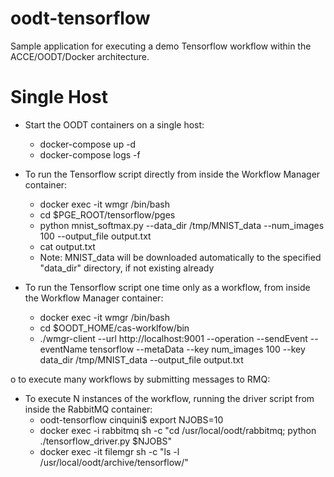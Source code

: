 # oodt-tensorflow

Sample application for executing a demo Tensorflow workflow within the ACCE/OODT/Docker architecture.

# Single Host

* Start the OODT containers on a single host:
  * docker-compose up -d
  * docker-compose logs -f

* To run the Tensorflow script directly from inside the Workflow Manager container:
  * docker exec -it wmgr /bin/bash
  * cd $PGE_ROOT/tensorflow/pges
  * python mnist_softmax.py --data_dir /tmp/MNIST_data --num_images 100 --output_file output.txt
  * cat output.txt
  * Note: MNIST_data will be downloaded automatically to the specified "data_dir" directory, if not existing already

* To run the Tensorflow script one time only as a workflow, from inside the Workflow Manager container:
  * docker exec -it wmgr /bin/bash
  * cd $OODT_HOME/cas-worklfow/bin
  * ./wmgr-client --url http://localhost:9001 --operation --sendEvent --eventName tensorflow --metaData --key num_images 100 --key data_dir /tmp/MNIST_data --output_file output.txt

o to execute many workflows by submitting messages to RMQ:

* To execute N instances of the workflow, running the driver script from inside the RabbitMQ container:
  * oodt-tensorflow cinquini$ export NJOBS=10
  * docker exec -i rabbitmq sh -c "cd /usr/local/oodt/rabbitmq; python ./tensorflow_driver.py $NJOBS"
  * docker exec -it filemgr sh -c "ls -l /usr/local/oodt/archive/tensorflow/"

